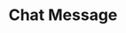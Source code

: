 ---
title: Chat Message
description: Trigger for incoming Trovo chat messages
variables: []
commonVariables:
  - TrovoChat
  - TrovoUser
---